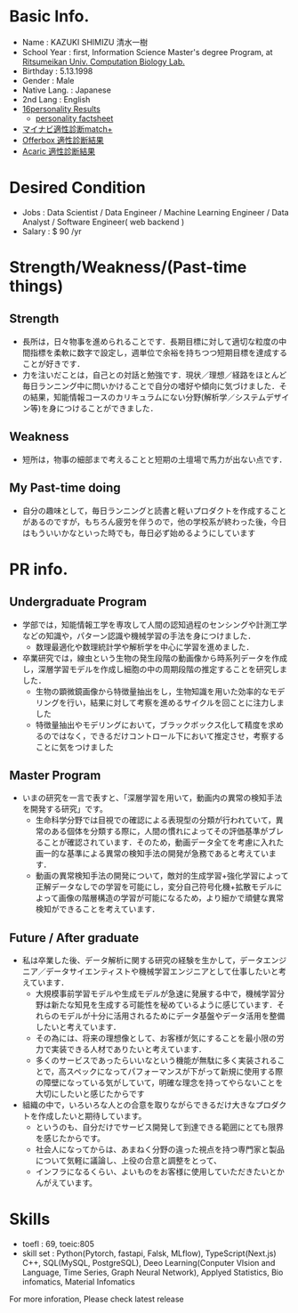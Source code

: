 # Basic Info.
- Name : KAZUKI SHIMIZU 清水一樹
- School Year : first, Information Science Master's degree Program, at [Ritsumeikan Univ.](https://en.ritsumei.ac.jp/)[ Computation Biology Lab.](http://www.cb.is.ritsumei.ac.jp/)
- Birthday : 5.13.1998 
- Gender : Male
- Native Lang. : Japanese
- 2nd Lang : English
- [16personality Results](https://www.16personalities.com/profiles/c49204f874449)
  - [personality factsheet](https://www.16personalities.com/static/factsheets/Commander%20(Assertive)%20(Male).pdf) 
- [マイナビ適性診断match+](https://github.com/Kazuki-Shimizu513/kazuki.github.io/blob/main/PersonalityQuestions/R14778908.pdf)
- [Offerbox 適性診断結果](https://github.com/Kazuki-Shimizu513/kazuki.github.io/blob/main/PersonalityQuestions/OfferboxPersonalityResult.md)
- [Acaric 適性診断結果](https://github.com/Kazuki-Shimizu513/kazuki.github.io/blob/main/PersonalityQuestions/AcarikuPersonalityTestResult.md)

# Desired Condition
- Jobs : Data Scientist / Data Engineer / Machine Learning Engineer / Data Analyst / Software Engineer( web backend )
- Salary : $ 90 /yr


# Strength/Weakness/(Past-time things)
## Strength
- 長所は，日々物事を進められることです．長期目標に対して適切な粒度の中間指標を柔軟に数字で設定し，週単位で余裕を持ちつつ短期目標を達成することが好きです．
- 力を注いだことは，自己との対話と勉強です．現状／理想／経路をほとんど毎日ランニング中に問いかけることで自分の嗜好や傾向に気づけました．その結果，知能情報コースのカリキュラムにない分野(解析学／システムデザイン等)を身につけることができました．
## Weakness
- 短所は，物事の細部まで考えることと短期の土壇場で馬力が出ない点です．
## My Past-time doing
- 自分の趣味として，毎日ランニングと読書と軽いプロダクトを作成することがあるのですが，もちろん疲労を伴うので，他の学校系が終わった後，今日はもういいかなといった時でも，毎日必ず始めるようにしています


# PR info.
## Undergraduate Program
- 学部では，知能情報工学を専攻して人間の認知過程のセンシングや計測工学などの知識や，パターン認識や機械学習の手法を身につけました．
  - 数理最適化や数理統計学や解析学を中心に学習を進めました．
- 卒業研究では，線虫という生物の発生段階の動画像から時系列データを作成し，深層学習モデルを作成し細胞の中の周期段階の推定することを研究しました．
  - 生物の顕微鏡画像から特徴量抽出をし，生物知識を用いた効率的なモデリングを行い，結果に対して考察を進めるサイクルを回ことに注力しました
  - 特徴量抽出やモデリングにおいて，ブラックボックス化して精度を求めるのではなく，できるだけコントロール下において推定させ，考察することに気をつけました

## Master Program
- いまの研究を一言で表すと、「深層学習を用いて，動画内の異常の検知手法を開発する研究」です。
  - 生命科学分野では目視での確認による表現型の分類が行われていて，異常のある個体を分類する際に，人間の慣れによってその評価基準がブレることが確認されています．そのため，動画データ全てを考慮に入れた画一的な基準による異常の検知手法の開発が急務であると考えています．
  - 動画の異常検知手法の開発について，敵対的生成学習+強化学習によって正解データなしでの学習を可能にし，変分自己符号化機+拡散モデルによって画像の階層構造の学習が可能になるため，より細かで頑健な異常検知ができることを考えています．

## Future / After graduate 
- 私は卒業した後、データ解析に関する研究の経験を生かして，データエンジニア／データサイエンティストや機械学習エンジニアとして仕事したいと考えています．
  - 大規模事前学習モデルや生成モデルが急速に発展する中で，機械学習分野は新たな知見を生成する可能性を秘めているように感じています．それらのモデルが十分に活用されるためにデータ基盤やデータ活用を整備したいと考えています．
  - その為には、将来の理想像として、お客様が気にすることを最小限の労力で実装できる人材でありたいと考えています．
  - 多くのサービスであったらいいなという機能が無駄に多く実装されることで，高スペックになってパフォーマンスが下がって新規に使用する際の障壁になっている気がしていて，明確な理念を持ってやらないことを大切にしたいと感じたからです
- 組織の中で，いろいろな人との合意を取りながらできるだけ大きなプロダクトを作成したいと期待しています。
  - というのも、自分だけでサービス開発して到達できる範囲にとても限界を感じたからです。
  - 社会人になってからは、あまねく分野の違った視点を持つ専門家と製品について気軽に議論し、上役の合意と調整をとって、
  - インフラになるくらい、よいものをお客様に使用していただきたいとかんがえています。


# Skills
- toefl : 69, toeic:805
- skill set : Python(Pytorch, fastapi, Falsk, MLflow), TypeScript(Next.js) C++, SQL(MySQL, PostgreSQL), Deeo Learning(Conputer VIsion and Language, Time Series, Graph Neural Network), Applyed Statistics, Bio infomatics, Material Infomatics


For more inforation, Please check latest release


